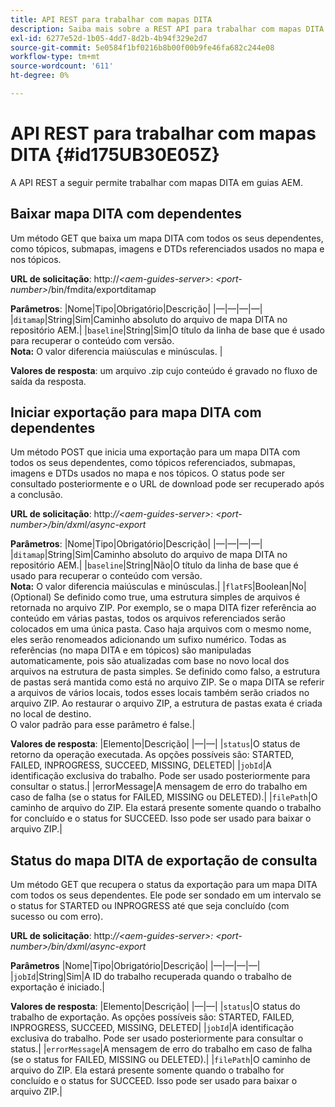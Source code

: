```yaml
---
title: API REST para trabalhar com mapas DITA
description: Saiba mais sobre a REST API para trabalhar com mapas DITA
exl-id: 6277e52d-1b05-4dd7-8d2b-4b94f329e2d7
source-git-commit: 5e0584f1bf0216b8b00f00b9fe46fa682c244e08
workflow-type: tm+mt
source-wordcount: '611'
ht-degree: 0%

---
```


# API REST para trabalhar com mapas DITA {#id175UB30E05Z}

A API REST a seguir permite trabalhar com mapas DITA em guias AEM.

## Baixar mapa DITA com dependentes

Um método GET que baixa um mapa DITA com todos os seus dependentes, como tópicos, submapas, imagens e DTDs referenciados usados no mapa e nos tópicos.

**URL de solicitação**: http://*&lt;aem-guides-server>*: *&lt;port-number>*/bin/fmdita/exportditamap

**Parâmetros**: |Nome|Tipo|Obrigatório|Descrição| |—|—|—|—| |`ditamap`|String|Sim|Caminho absoluto do arquivo de mapa DITA no repositório AEM.| |`baseline`|String|Sim|O título da linha de base que é usado para recuperar o conteúdo com versão. <br> **Nota:** O valor diferencia maiúsculas e minúsculas. |

**Valores de resposta**: um arquivo .zip cujo conteúdo é gravado no fluxo de saída da resposta.

## Iniciar exportação para mapa DITA com dependentes

Um método POST que inicia uma exportação para um mapa DITA com todos os seus dependentes, como tópicos referenciados, submapas, imagens e DTDs usados no mapa e nos tópicos. O status pode ser consultado posteriormente e o URL de download pode ser recuperado após a conclusão.

**URL de solicitação**: http:*//&lt;aem-guides-server>: &lt;port-number>/bin/dxml/async-export*

**Parâmetros**: |Nome|Tipo|Obrigatório|Descrição| |—|—|—|—| |`ditamap`|String|Sim|Caminho absoluto do arquivo de mapa DITA no repositório AEM.| |`baseline`|String|Não|O título da linha de base que é usado para recuperar o conteúdo com versão. <br> **Nota:** O valor diferencia maiúsculas e minúsculas.| |`flatFS`|Boolean|No|\(Optional\) Se definido como true, uma estrutura simples de arquivos é retornada no arquivo ZIP. Por exemplo, se o mapa DITA fizer referência ao conteúdo em várias pastas, todos os arquivos referenciados serão colocados em uma única pasta. Caso haja arquivos com o mesmo nome, eles serão renomeados adicionando um sufixo numérico. Todas as referências \(no mapa DITA e em tópicos\) são manipuladas automaticamente, pois são atualizadas com base no novo local dos arquivos na estrutura de pasta simples. Se definido como falso, a estrutura de pastas será mantida como está no arquivo ZIP. Se o mapa DITA se referir a arquivos de vários locais, todos esses locais também serão criados no arquivo ZIP. Ao restaurar o arquivo ZIP, a estrutura de pastas exata é criada no local de destino. <br> O valor padrão para esse parâmetro é false.|

**Valores de resposta**: |Elemento|Descrição| |—|—| |`status`|O status de retorno da operação executada. As opções possíveis são: STARTED, FAILED, INPROGRESS, SUCCEED, MISSING, DELETED| |`jobId`|A identificação exclusiva do trabalho. Pode ser usado posteriormente para consultar o status.| |errorMessage|A mensagem de erro do trabalho em caso de falha \(se o status for FAILED, MISSING ou DELETED\).| |`filePath`|O caminho de arquivo do ZIP. Ela estará presente somente quando o trabalho for concluído e o status for SUCCEED. Isso pode ser usado para baixar o arquivo ZIP.|

## Status do mapa DITA de exportação de consulta

Um método GET que recupera o status da exportação para um mapa DITA com todos os seus dependentes. Ele pode ser sondado em um intervalo se o status for STARTED ou INPROGRESS até que seja concluído \(com sucesso ou com erro\).

**URL de solicitação**: http:*//&lt;aem-guides-server>: &lt;port-number>/bin/dxml/async-export*

**Parâmetros**
|Nome|Tipo|Obrigatório|Descrição| |—|—|—|—| |`jobId`|String|Sim|A ID do trabalho recuperada quando o trabalho de exportação é iniciado.|

**Valores de resposta**: |Elemento|Descrição| |—|—| |`status`|O status do trabalho de exportação. As opções possíveis são: STARTED, FAILED, INPROGRESS, SUCCEED, MISSING, DELETED| |`jobId`|A identificação exclusiva do trabalho. Pode ser usado posteriormente para consultar o status.| |`errorMessage`|A mensagem de erro do trabalho em caso de falha \(se o status for FAILED, MISSING ou DELETED\).| |`filePath`|O caminho de arquivo do ZIP. Ela estará presente somente quando o trabalho for concluído e o status for SUCCEED. Isso pode ser usado para baixar o arquivo ZIP.|
